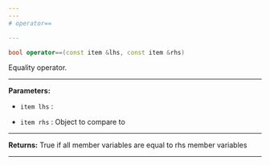 ```yaml
---
---
# operator==

---
```


```cpp
bool operator==(const item &lhs, const item &rhs)
```


Equality operator. 


---
**Parameters:**

 - `item lhs`
: 

 - `item rhs`
: Object to compare to 


---
**Returns:** True if all member variables are equal to rhs member variables 

---
